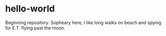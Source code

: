 # hello-world
Beginning repository. 
Sopheary here, I like long walks on beach and spying for E.T. flying past the moon. 

